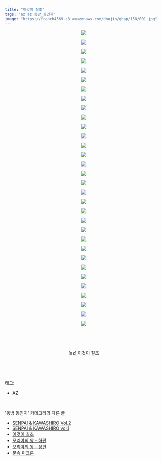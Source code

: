 ```yaml
---
title: "이것이 칠초"
tags: "az az 동방_동인지"
image: "https://franch4569.s3.amazonaws.com/doujin/ghap/158/001.jpg"
---
```

<div class="article">
<p style="text-align: center; clear: none; float: none;"><img src="{{ site.imgserver2 }}/ghap/158/001.jpg"/></p>
<p style="text-align: center; clear: none; float: none;"><img src="{{ site.imgserver2 }}/ghap/158/002.jpg"/></p>
<p style="text-align: center; clear: none; float: none;"><img src="{{ site.imgserver2 }}/ghap/158/003.jpg"/></p>
<p style="text-align: center; clear: none; float: none;"><img src="{{ site.imgserver2 }}/ghap/158/004.jpg"/></p>
<p style="text-align: center; clear: none; float: none;"><img src="{{ site.imgserver2 }}/ghap/158/005.jpg"/></p>
<p style="text-align: center; clear: none; float: none;"><img src="{{ site.imgserver2 }}/ghap/158/006.jpg"/></p>
<p style="text-align: center; clear: none; float: none;"><img src="{{ site.imgserver2 }}/ghap/158/007.jpg"/></p>
<p style="text-align: center; clear: none; float: none;"><img src="{{ site.imgserver2 }}/ghap/158/008.jpg"/></p>
<p style="text-align: center; clear: none; float: none;"><img src="{{ site.imgserver2 }}/ghap/158/009.jpg"/></p>
<p style="text-align: center; clear: none; float: none;"><img src="{{ site.imgserver2 }}/ghap/158/010.jpg"/></p>
<p style="text-align: center; clear: none; float: none;"><img src="{{ site.imgserver2 }}/ghap/158/011.jpg"/></p>
<p style="text-align: center; clear: none; float: none;"><img src="{{ site.imgserver2 }}/ghap/158/012.jpg"/></p>
<p style="text-align: center; clear: none; float: none;"><img src="{{ site.imgserver2 }}/ghap/158/013.jpg"/></p>
<p style="text-align: center; clear: none; float: none;"><img src="{{ site.imgserver2 }}/ghap/158/014.jpg"/></p>
<p style="text-align: center; clear: none; float: none;"><img src="{{ site.imgserver2 }}/ghap/158/015.jpg"/></p>
<p style="text-align: center; clear: none; float: none;"><img src="{{ site.imgserver2 }}/ghap/158/016.jpg"/></p>
<p style="text-align: center; clear: none; float: none;"><img src="{{ site.imgserver2 }}/ghap/158/017.jpg"/></p>
<p style="text-align: center; clear: none; float: none;"><img src="{{ site.imgserver2 }}/ghap/158/018.jpg"/></p>
<p style="text-align: center; clear: none; float: none;"><img src="{{ site.imgserver2 }}/ghap/158/019.jpg"/></p>
<p style="text-align: center; clear: none; float: none;"><img src="{{ site.imgserver2 }}/ghap/158/020.jpg"/></p>
<p style="text-align: center; clear: none; float: none;"><img src="{{ site.imgserver2 }}/ghap/158/021.jpg"/></p>
<p style="text-align: center; clear: none; float: none;"><img src="{{ site.imgserver2 }}/ghap/158/022.jpg"/></p>
<p style="text-align: center; clear: none; float: none;"><img src="{{ site.imgserver2 }}/ghap/158/023.jpg"/></p>
<p style="text-align: center; clear: none; float: none;"><img src="{{ site.imgserver2 }}/ghap/158/024.jpg"/></p>
<p style="text-align: center; clear: none; float: none;"><img src="{{ site.imgserver2 }}/ghap/158/025.jpg"/></p>
<p style="text-align: center; clear: none; float: none;"><img src="{{ site.imgserver2 }}/ghap/158/026.jpg"/></p>
<p style="text-align: center; clear: none; float: none;"><img src="{{ site.imgserver2 }}/ghap/158/027.jpg"/></p>
<p style="text-align: center; clear: none; float: none;"><img src="{{ site.imgserver2 }}/ghap/158/028.jpg"/></p>
<p style="text-align: center; clear: none; float: none;"><img src="{{ site.imgserver2 }}/ghap/158/029.jpg"/></p>
<p style="text-align: center; clear: none; float: none;"><img src="{{ site.imgserver2 }}/ghap/158/030.jpg"/></p>
<p style="text-align: center; clear: none; float: none;"><img src="{{ site.imgserver2 }}/ghap/158/031.jpg"/></p>
<p style="text-align: center; clear: none; float: none;"><img src="{{ site.imgserver2 }}/ghap/158/032.jpg"/></p>
<p style="text-align: center; clear: none; float: none;"><br/></p>
<p style="text-align: center; clear: none; float: none;"><br/></p>
<p style="text-align: center; clear: none; float: none;">[az] 이것이 칠초</p>
<p><br/></p>
</div><br/>
<div class="tagTrail">
<p>태그: </p>
<ul>
<li>AZ</li>
</ul>
</div><br/>
<div class="another">
<p>'동방 동인지' 카테고리의 다른 글</p>
<ul>
<li><a href="/ghap_160">SENPAI &amp; KAWASHIRO Vol.2</a></li>
<li><a href="/ghap_159">SENPAI &amp; KAWASHIRO vol.1</a></li>
<li><a href="/ghap_158">이것이 칠초</a></li>
<li><a href="/ghap_157">모리야의 왕 - 하편</a></li>
<li><a href="/ghap_156">모리야의 왕 - 상편</a></li>
<li><a href="/ghap_155">분속 미크론</a></li>
</ul>
</div><br/>
<div class="cb_module cb_fluid">
<div class="cb_wrt cb_profile">
</div><!-- commentList close -->
</div><br/>
